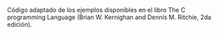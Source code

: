  Código adaptado de los ejemplos disponibles en el libro The C programming Language (Brian W. Kernighan and Dennis M. Ritchie, 2da edición).

